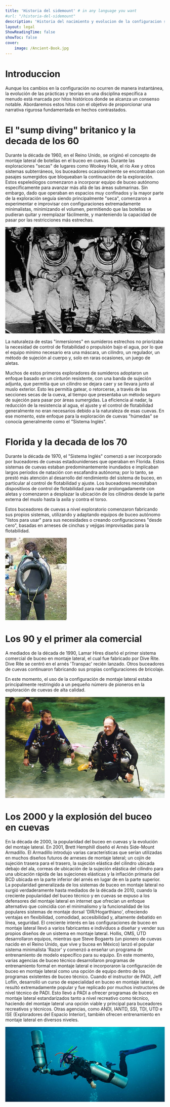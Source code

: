 ```yaml
---
title: 'Historia del sidemount' # in any language you want
#url: "/historia-del-sidemount"
description: 'Historia del nacimiento y evolucion de la configuracion sidemount en el buceo'
layout: legal
ShowReadingTime: false
showToc: false
cover:
    image: /Ancient-Book.jpg
---
```




# Introduccion
Aunque los cambios en la configuración no ocurren de manera instantánea, la evolución de las prácticas y teorías en una disciplina específica a menudo está marcada por hitos históricos donde se alcanza un consenso notable. Abordaremos estos hitos con el objetivo de proporcionar una narrativa rigurosa fundamentada en hechos contrastados.

# El "sump diving" britanico y la decada de los 60
Durante la década de 1960, en el Reino Unido, se originó el concepto de montaje lateral de botellas en el buceo en cuevas. Durante las exploraciones "secas" de lugares como Wookey Hole, el río Axe y otros sistemas subterráneos, los buceadores ocasionalmente se encontraban con pasajes sumergidos que bloqueaban la continuación de la exploración. Estos espeleólogos comenzaron a incorporar equipo de buceo autónomo específicamente para avanzar más allá de las áreas submarinas. Sin embargo, dado que operaban en espacios muy confinados y la mayor parte de la exploración seguía siendo principalmente "seca", comenzaron a experimentar e improvisar con configuraciones extremadamente minimalistas, minimizando el volumen, permitiendo que las botellas se pudieran quitar y reemplazar fácilmente, y manteniendo la capacidad de pasar por las restricciones más estrechas.

![buceadores en Wookey hole](/mendipcaveregistry_archivecavedivinggroup_7.jpg)

La naturaleza de estas "inmersiones" en sumideros estrechos no priorizaba la necesidad de control de flotabilidad o propulsión bajo el agua, por lo que el equipo mínimo necesario era una máscara, un cilindro, un regulador, un método de sujeción al cuerpo y, solo en raras ocasiones, un juego de aletas.

Muchos de estos primeros exploradores de sumideros adoptaron un enfoque basado en un cinturón resistente, con una banda de sujeción adjunta, que permitía que un cilindro se dejara caer y se llevara junto al muslo exterior. Esto les permitía gatear, o retorcerse, a través de las secciones secas de la cueva, al tiempo que presentaba un método seguro de sujeción para pasar por áreas sumergidas. La eficiencia al nadar, la reducción de la resistencia al agua, el ajuste y el control de flotabilidad generalmente no eran necesarios debido a la naturaleza de esas cuevas. En ese momento, este enfoque para la exploración de cuevas "húmedas" se conocía generalmente como el "Sistema Inglés".

# Florida y la decada de los 70
Durante la década de 1970, el "Sistema Inglés" comenzó a ser incorporado por buceadores de cuevas estadounidenses que operaban en Florida. Estos sistemas de cuevas estaban predominantemente inundados e implicaban largos períodos de natación con escafandra autónoma; por lo tanto, se prestó más atención al desarrollo del rendimiento del sistema de buceo, en particular al control de flotabilidad y ajuste. Los buceadores necesitaban dispositivos de control de flotabilidad para nadar prolongadamente con aletas y comenzaron a desplazar la ubicación de los cilindros desde la parte externa del muslo hasta la axila y contra el torso.

Estos buceadores de cuevas a nivel exploratorio comenzaron fabricando sus propios sistemas, utilizando y adaptando equipos de buceo autónomo "listos para usar" para sus necesidades o creando configuraciones "desde cero", basadas en arneses de cinchas y vejigas improvisadas para la flotabilidad.

![flotador](/flotador.jpeg)


# Los 90 y el primer ala comercial
A mediados de la década de 1990, Lamar Hires diseñó el primer sistema comercial de buceo en montaje lateral, el cual fue fabricado por Dive Rite. Dive Rite se centró en el arnés 'Transpac' recién lanzado. Otros buceadores de cuevas continuaron fabricando sus propias configuraciones de bricolaje.

En este momento, el uso de la configuración de montaje lateral estaba principalmente restringido a un pequeño número de pioneros en la exploración de cuevas de alta calidad.


![Buceadores de sidemount](/01.jpg)

# Los 2000 y la explosión del buceo en cuevas
En la década de 2000, la popularidad del buceo en cuevas y la evolución del montaje lateral.
En 2001, Brett Hemphill diseñó el Arnés Side-Mount Armadillo. El Armadillo introdujo varias características que serían utilizadas en muchos diseños futuros de arneses de montaje lateral; un cojín de sujeción trasera para el trasero, la sujeción elástica del cilindro ubicada debajo del ala, correas de ubicación de la sujeción elástica del cilindro para una ubicación rápida de las sujeciones elásticas y la inflación primaria del BCD ubicada en la parte inferior del arnés en lugar de en la parte superior. La popularidad generalizada de los sistemas de buceo en montaje lateral no surgió verdaderamente hasta mediados de la década de 2010, cuando la creciente popularidad del buceo técnico y en cuevas se expuso a los defensores del montaje lateral en internet que ofrecían un enfoque alternativo que coincidía con el minimalismo y la funcionalidad de los populares sistemas de montaje dorsal 'DIR/Hogarthiano', ofreciendo ventajas en flexibilidad, comodidad, accesibilidad y, altamente debatido en línea, seguridad. El creciente interés en las configuraciones de buceo en montaje lateral llevó a varios fabricantes e individuos a diseñar y vender sus propios diseños de un sistema en montaje lateral. Hollis, OMS, UTD desarrollaron equipos, mientras que Steve Bogaerts (un pionero de cuevas nacido en el Reino Unido, que vive y bucea en México) lanzó el popular sistema minimalista 'Razor' y comenzó a enseñar un programa de entrenamiento de modelo específico para su equipo. En este momento, varias agencias de buceo técnico desarrollaron programas de entrenamiento formal en montaje lateral e incorporaron la configuración de buceo en montaje lateral como una opción de equipo dentro de los programas existentes de buceo técnico. Cuando el instructor de PADI, Jeff Loflin, desarrolló un curso de especialidad en buceo en montaje lateral, resultó extremadamente popular y fue replicado por muchos instructores de nivel técnico de PADI. Esto llevó a PADI a ofrecer programas de buceo en montaje lateral estandarizados tanto a nivel recreativo como técnico, haciendo del montaje lateral una opción viable y principal para buceadores recreativos y técnicos. Otras agencias, como ANDI, IANTD, SSI, TDI, UTD e ISE (Exploradores del Espacio Interior), también ofrecen entrenamiento en montaje lateral en diversos niveles.


![Sidemount recreativo](/sidemount-02_11b38_lg.jpg)
